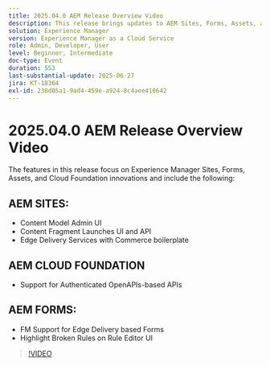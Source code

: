 ```yaml
---
title: 2025.04.0 AEM Release Overview Video
description: This release brings updates to AEM Sites, Forms, Assets, and Cloud Foundation, including new UIs, Edge Delivery support, and OpenAPI authentication.
solution: Experience Manager
version: Experience Manager as a Cloud Service
role: Admin, Developer, User
level: Beginner, Intermediate
doc-type: Event
duration: 553
last-substantial-update: 2025-06-27
jira: KT-18364
exl-id: 238d05a1-9ad4-459e-a924-8c4aee410642
---
```

# 2025.04.0 AEM Release Overview Video

The features in this release focus on Experience Manager Sites, Forms, Assets, and Cloud Foundation innovations and include the following: 

## AEM SITES:

* Content Model Admin UI
* Content Fragment Launches UI and API
* Edge Delivery Services ​with Commerce boilerplate

## AEM CLOUD FOUNDATION

* Support for Authenticated OpenAPIs-based APIs

## AEM FORMS:

* FM Support for Edge Delivery based Forms
* Highlight Broken Rules on Rule Editor UI

>[!VIDEO](https://video.tv.adobe.com/v/3463991/?learn=on&enablevpops)
